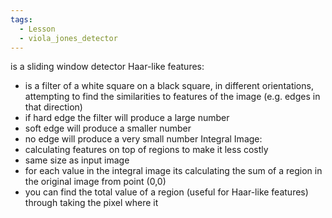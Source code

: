 ```yaml
---
tags:
  - Lesson
  - viola_jones_detector
---
```

is a sliding window detector
Haar-like features:
- is a filter of a white square on a black square, in different orientations, attempting to find the similarities to features of the image (e.g. edges in that direction)
- if hard edge the filter will produce a large number
- soft edge will produce a smaller number 
- no edge will produce a very small number
Integral Image:
- calculating features on top of regions to make it less costly
- same size as input image
- for each value in the integral image its calculating the sum of a region in the original image from point (0,0)
- you can find the total value of a region (useful for Haar-like features) through taking the pixel where it 